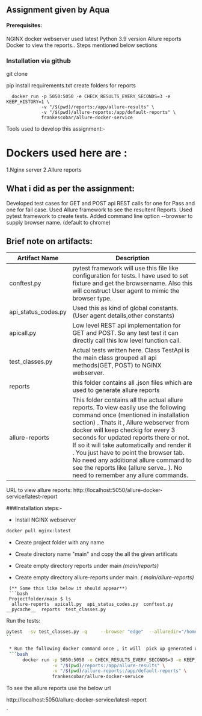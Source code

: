 ## Assignment given by Aqua

#### Prerequisites:
NGINX docker webserver
used latest Python 3.9 version
Allure reports Docker to view the reports.. Steps mentioned below sections



### Installation via github
git clone  

pip install requirements.txt
create folders for reports




      docker run -p 5050:5050 -e CHECK_RESULTS_EVERY_SECONDS=3 -e KEEP_HISTORY=1 \
                 -v "/$(pwd)/reports:/app/allure-results" \
                 -v "/$(pwd)/allure-reports:/app/default-reports" \
                 frankescobar/allure-docker-service
                 
                 
                 
Tools used to develop this assignment:-

# Dockers used here are :

1.Nginx server 
2.Allure reports
## What i did as per the assignment:
 
 Developed test cases for GET and POST api REST calls for one for Pass and one for fail case.
 Used Allure framework to see the resultent Reports.
 Used pytest framework to create tests.
 Added command line option --browser to supply browser name. (default to chrome)
 
## Brief note on artifacts:
 Artifact Name | Description
 --------------|------------------
 conftest.py | pytest framework will use this file like configuration for tests. I have used to set fixture and get the 		browsername. Also this will construct User agent to mimic the browser type.
 api_status_codes.py| Used this as kind of global constants. (User agent details,other constants) 
 apicall.py| Low level REST api implementation for GET and POST. So any test test it can directly call this low level function call. 
 test_classes.py| Actual tests written here. Class TestApi is the main class  grouped all api methods(GET, POST) to NGINX webserver. 
 reports| this folder contains all  .json files which are used to generate allure reports 
 allure-reports| This folder contains all the actual allure reports. To view easily use the following command once (mentioned in installation section) . Thats it ,  Allure webserver from docker will keep checkig  for every 3 seconds for  updated reports there or not. If so it will take automatically and render it . You  just have to point the browser tab. No need any additional allure command to see the reports like (allure serve.. ). No need to remember any allure commands.
URL to view allure reports: http://localhost:5050/allure-docker-service/latest-report
                 
	 
###Installation steps:-
* Install NGINX webserver
```bash
docker pull nginx:latest
``` 
* Create   project folder  with any name
* Create directory name "main" and copy the all the given artificats  

 
* Create empty directory reports   under main  _(main/reports)_
*  Create empty directory allure-reports  under main. _( main/allure-reports)_
``` 
 (** Some this like below it should appear**)
 ```bash
 Projectfolder/main $ ls
  allure-reports  apicall.py  api_status_codes.py  conftest.py  __pycache__  reports  test_classes.py
 ```
 
Run the tests:
```bash
pytest  -sv test_classes.py -q     --browser "edge"  --alluredir="/home/kishore/RestAPi/main/reports"
``
 
 * Run the following docker command once , it will  pick up generated output .json files to render 
 ```bash
      docker run -p 5050:5050 -e CHECK_RESULTS_EVERY_SECONDS=3 -e KEEP_HISTORY=1 \
                 -v "/$(pwd)/reports:/app/allure-results" \
                 -v "/$(pwd)/allure-reports:/app/default-reports" \
                 frankescobar/allure-docker-service
 ```
 
To see the allure reports use the below url 

http://localhost:5050/allure-docker-service/latest-report

`






                 
